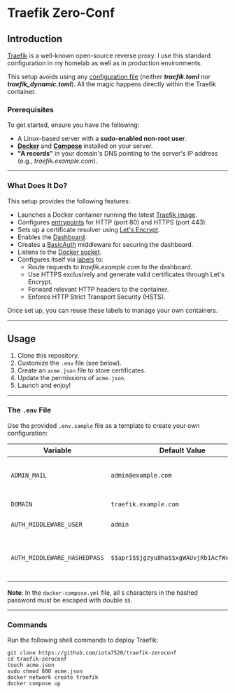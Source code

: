 # Traefik Zero-Conf

## Introduction

[Traefik](https://doc.traefik.io/traefik/) is a well-known open-source reverse proxy. I use this standard configuration in my homelab as well as in production environments.

This setup avoids using any [configuration file](https://doc.traefik.io/traefik/reference/install-configuration/providers/others/file/)  (neither **_traefik.toml_** nor **_traefik_dynamic.toml_**). All the magic happens directly within the Traefik container.

### Prerequisites

To get started, ensure you have the following:

- A Linux-based server with a **sudo-enabled non-root user**.
- [**Docker**](https://docs.docker.com/engine/install/) and [**Compose**](https://docs.docker.com/compose/install/) installed on your server.
- **"A records"** in your domain's DNS pointing to the server's IP address (e.g., _traefik.example.com_).

---

### What Does It Do?

This setup provides the following features:

- Launches a Docker container running the latest [Traefik image](https://hub.docker.com/_/traefik).
- Configures [entrypoints](https://doc.traefik.io/traefik/routing/entrypoints/) for HTTP (port 80) and HTTPS (port 443).
- Sets up a certificate resolver using [Let's Encrypt](https://doc.traefik.io/traefik/https/acme/).
- Enables the [Dashboard](https://doc.traefik.io/traefik/operations/dashboard/).
- Creates a [BasicAuth](https://doc.traefik.io/traefik/middlewares/http/basicauth/) middleware for securing the dashboard.
- Listens to the [Docker socket](https://doc.traefik.io/traefik/providers/docker/#docker-api-access).
- Configures itself via [labels](https://doc.traefik.io/traefik/reference/install-configuration/providers/docker/#routing-configuration-with-labels) to:
  - Route requests to _traefik.example.com_ to the dashboard.
  - Use HTTPS exclusively and generate valid certificates through Let's Encrypt.
  - Forward relevant HTTP headers to the container.
  - Enforce HTTP Strict Transport Security (HSTS).

Once set up, you can reuse these labels to manage your own containers.

---

## Usage

1. Clone this repository.
2. Customize the `.env` file (see below).
3. Create an `acme.json` file to store certificates.
4. Update the permissions of `acme.json`.
5. Launch and enjoy!

---

### The `.env` File

Use the provided `.env.sample` file as a template to create your own configuration:

| Variable                     | Default Value                              | Notes                                    |
| ---------------------------- | ------------------------------------------ | ---------------------------------------- |
| `ADMIN_MAIL`                 | `admin@example.com`                        | Email used for certificate renewal notifications. |
| `DOMAIN`                     | `traefik.example.com`                      | Replace with your own domain.            |
| `AUTH_MIDDLEWARE_USER`       | `admin`                                    | Avoid using `admin` in production.       |
| `AUTH_MIDDLEWARE_HASHEDPASS` | `$$apr1$$jgzyu8ha$$xgWAUvjRb1AcfWxkGrJMN1` | Password must be hashed. This example's password is `§v9B7jv+QT2r0&CK`. |

**Note**: In the `docker-compose.yml` file, all `$` characters in the hashed password must be escaped with double `$$`.

---

### Commands

Run the following shell commands to deploy Traefik:

```shell
git clone https://github.com/iota7520/traefik-zeroconf
cd traefik-zeroconf
touch acme.json
sudo chmod 600 acme.json
docker network create traefik
docker compose up
